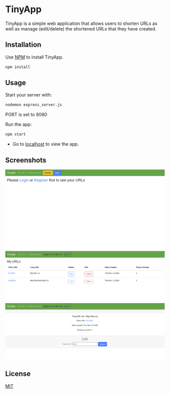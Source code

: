 # TinyApp

TinyApp is a simple web application that allows users to shorten URLs as well as manage (edit/delete) the shortened URLs that they have created.

## Installation

Use [NPM](https://www.npmjs.com/package/npm) to install TinyApp.

```bash
npm install
```

## Usage

Start your server with:
```bash
nodemon express_server.js
```
PORT is set to 8080

Run the app:
```bash
npm start
```

* Go to [localhost](http://localhost:8080) to view the app.

## Screenshots 

!["Screenshot of homepage"](https://github.com/psyphur/tinyapp/blob/master/docs/homepage%20ss.png?raw=true)
!["Screenshot of user's URLs"](https://github.com/psyphur/tinyapp/blob/master/docs/url%20show.png?raw=true)
!["Screen shot of editing URL"](https://github.com/psyphur/tinyapp/blob/master/docs/url%20edit.png?raw=true)

## License
[MIT](https://choosealicense.com/licenses/mit/)